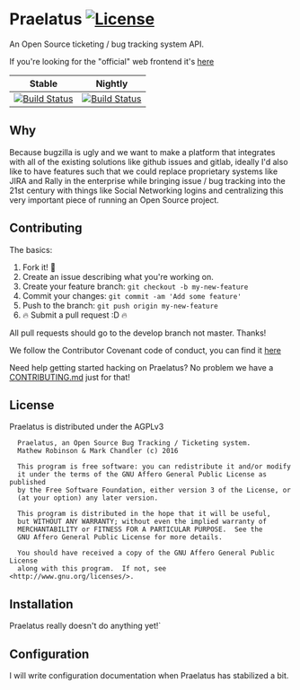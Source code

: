 # Praelatus [![License](https://img.shields.io/badge/license-AGPLv3-blue.svg)](https://github.com/chasinglogic/praelatus/blob/master/LICENSE)

An Open Source ticketing / bug tracking system API.

If you're looking for the "official" web frontend it's 
[here](https://github.com/praelatus/frontend)

| Stable | Nightly |
|:------:|:-------:|
| [![Build Status](https://travis-ci.org/chasinglogic/praelatus.svg?branch=master)](https://travis-ci.org/chasinglogic/praelatus) | [![Build Status](https://travis-ci.org/chasinglogic/praelatus.svg?branch=develop)](https://travis-ci.org/chasinglogic/praelatus) |

## Why

Because bugzilla is ugly and we want to make a platform that integrates with 
all of the existing solutions like github issues and gitlab, ideally I'd also 
like to have features such that we could replace proprietary systems like JIRA 
and Rally in the enterprise while bringing issue / bug tracking into the
21st century with things like Social Networking logins and centralizing this
very important piece of running an Open Source project.

## Contributing

The basics:

1. Fork it! :fork_and_knife:
2. Create an issue describing what you're working on.
3. Create your feature branch: `git checkout -b my-new-feature`
4. Commit your changes: `git commit -am 'Add some feature'`
5. Push to the branch: `git push origin my-new-feature`
6. :fire: Submit a pull request :D :fire:

All pull requests should go to the develop branch not master. Thanks!

We follow the Contributor Covenant code of conduct, you can find it 
[here](https://github.com/chasinglogic/praelatus/blob/master/code_of_conduct.md)

Need help getting started hacking on Praelatus? No problem we have a
[CONTRIBUTING.md](https://github.com/chasinglogic/praelatus/blob/develop/CONTRIBUTING.md) 
just for that!

## License

Praelatus is distributed under the AGPLv3

```
  Praelatus, an Open Source Bug Tracking / Ticketing system.
  Mathew Robinson & Mark Chandler (c) 2016
  
  This program is free software: you can redistribute it and/or modify
  it under the terms of the GNU Affero General Public License as published
  by the Free Software Foundation, either version 3 of the License, or
  (at your option) any later version.

  This program is distributed in the hope that it will be useful,
  but WITHOUT ANY WARRANTY; without even the implied warranty of
  MERCHANTABILITY or FITNESS FOR A PARTICULAR PURPOSE.  See the
  GNU Affero General Public License for more details.

  You should have received a copy of the GNU Affero General Public License
  along with this program.  If not, see <http://www.gnu.org/licenses/>.
```

## Installation

Praelatus really doesn't do anything yet!`

## Configuration

I will write configuration documentation when Praelatus has stabilized a bit.
